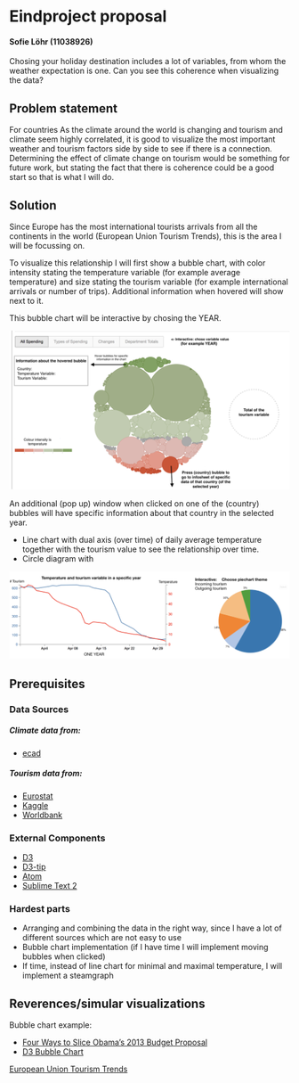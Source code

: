 # Eindproject proposal
#### Sofie Löhr (11038926)
Chosing your holiday destination includes a lot of variables, from whom the weather expectation is one. Can you see this coherence when visualizing the data?

## Problem statement
For countries 
As the climate around the world is changing and tourism and climate seem highly correlated, it is good to visualize the most important weather and tourism factors side by side to see if there is a connection. Determining the effect of climate change on tourism would be something for future work, but stating the fact that there is coherence could be a good start so that is what I will do.

## Solution
Since Europe has the most international tourists arrivals from all the continents in the world (European Union Tourism Trends), this is the area I will be focussing on. 

To visualize this relationship I will first show a bubble chart, with color intensity stating the temperature variable (for example average temperature) and size stating the tourism variable (for example international arrivals or number of trips). Additional information when hovered will show next to it. 

This bubble chart will be interactive by chosing the YEAR.

![sketch](doc/bubble_chart_example.png)

An additional (pop up) window when clicked on one of the (country) bubbles will have specific information about that country in the selected year. 
+ Line chart with dual axis (over time) of daily average temperature together with the tourism value to see the relationship over time. 
+ Circle diagram with 

![sketch](doc/pop_up_window.png)

## Prerequisites

### Data Sources
##### Climate data from: 
+ [ecad](https://www.ecad.eu/dailydata/predefinedseries.php#)

##### Tourism data from:
+ [Eurostat](https://ec.europa.eu/eurostat/web/tourism/data/database)
+ [Kaggle](https://www.kaggle.com/ajaafer/tourism-expenditures-of-total-imports)
+ [Worldbank](https://data.worldbank.org/indicator/ST.INT.ARVL)

### External Components
+ [D3](https://d3js.org/)
+ [D3-tip](https://github.com/Caged/d3-tip)
+ [Atom](atom.io)
+ [Sublime Text 2](https://www.sublimetext.com/2)

### Hardest parts
+ Arranging and combining the data in the right way, since I have a lot of different sources which are not easy to use
+ Bubble chart implementation (if I have time I will implement moving bubbles when clicked)
+ If time, instead of line chart for minimal and maximal temperature, I will implement a steamgraph

## Reverences/simular visualizations
Bubble chart example:
+ [Four Ways to Slice Obama’s 2013 Budget Proposal](https://archive.nytimes.com/www.nytimes.com/interactive/2012/02/13/us/politics/2013-budget-proposal-graphic.html)
+ [D3 Bubble Chart](http://bl.ocks.org/phuonghuynh/54a2f97950feadb45b07)

[European Union Tourism Trends](https://www.e-unwto.org/doi/pdf/10.18111/9789284419470)